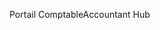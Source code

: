 <span data-ttu-id="26d92-101">Portail Comptable</span><span class="sxs-lookup"><span data-stu-id="26d92-101">Accountant Hub</span></span>
